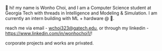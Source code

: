 👋 hi! my name is Wonho Choi, and I am a Computer Science student at Georgia Tech with threads in Intelligence and Modeling & Simulation. I am currently an intern building with ML + hardware @ .

reach me via email - wchoi323@gatech.edu, or through my linkedin - https://www.linkedin.com/in/wonhochoi1/!

corporate projects and works are privated. 

